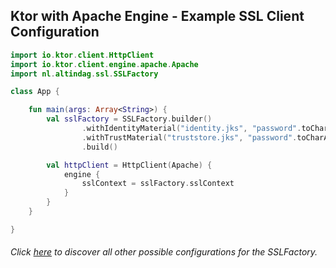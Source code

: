 ## Ktor with Apache Engine - Example SSL Client Configuration

```kotlin
import io.ktor.client.HttpClient
import io.ktor.client.engine.apache.Apache
import nl.altindag.ssl.SSLFactory

class App {

    fun main(args: Array<String>) {
        val sslFactory = SSLFactory.builder()
                .withIdentityMaterial("identity.jks", "password".toCharArray())
                .withTrustMaterial("truststore.jks", "password".toCharArray())
                .build()

        val httpClient = HttpClient(Apache) {
            engine {
                sslContext = sslFactory.sslContext
            }
        }
    }

}
```
###### Click [here](../usage.html) to discover all other possible configurations for the SSLFactory.